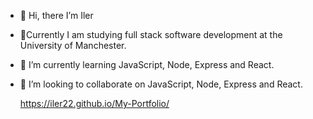 - 👋 Hi, there I’m Iler
-  :office:Currently I am studying full stack software development at the University of Manchester.
- 🌱 I’m currently learning JavaScript, Node, Express and React.
- 💞️ I’m looking to collaborate on JavaScript, Node, Express and React.
  
  https://iler22.github.io/My-Portfolio/


<!---
Iler22/Iler22 is a ✨ special ✨ repository because its `README.md` (this file) appears on your GitHub profile.
You can click the Preview link to take a look at your changes.
--->
